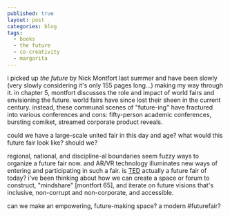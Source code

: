 ```yaml
---
published: true
layout: post
categories: blog
tags:
  - books
  - the future
  - co-creativity
  - margarita
---
```

i picked up _the future_ by Nick Montfort last summer and have been slowly (very slowly considering it's only 155 pages long...) making my way through it. in chapter 5, montfort discusses the role and impact of world fairs and envisioning the future. world fairs have since lost their sheen in the current century. instead, these communal scenes of "future-ing" have fractured into various conferences and cons: fifty-person academic conferences, bursting comiket, streamed corporate product reveals.

could we have a large-scale united fair in this day and age? what would this future fair look like? should we?

regional, national, and discipline-al boundaries seem fuzzy ways to organize a future fair now. and AR/VR technology illuminates new ways of entering and participating in such a fair. is [TED](https://www.ted.com/about/our-organization/history-of-ted) actually a future fair of today? i've been thinking about how we can create a space or forum to construct, "mindshare" \[montfort 65\], and iterate on future visions that's inclusive, non-corrupt and non-corporate, and accessible.

can we make an empowering, future-making space? a modern #futurefair?

<!--more-->